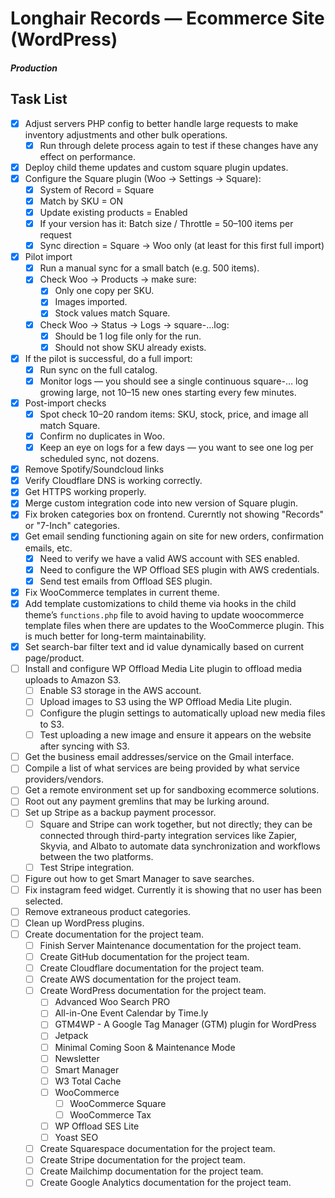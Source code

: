 # Longhair Records — Ecommerce Site (WordPress)

##### Production

## Task List

- [x] Adjust servers PHP config to better handle large requests to make inventory adjustments and other bulk operations.
  - [x] Run through delete process again to test if these changes have any effect on performance.
- [x] Deploy child theme updates and custom square plugin updates.
- [x] Configure the Square plugin (Woo → Settings → Square):
  - [x] System of Record = Square
  - [x] Match by SKU = ON
  - [x] Update existing products = Enabled
  - [x] If your version has it: Batch size / Throttle = 50–100 items per request
  - [x] Sync direction = Square → Woo only (at least for this first full import)
- [x] Pilot import
  - [x] Run a manual sync for a small batch (e.g. 500 items).
  - [x] Check Woo → Products → make sure:
    - [x] Only one copy per SKU.
    - [x] Images imported.
    - [x] Stock values match Square.
  - [x] Check Woo → Status → Logs → square-…log:
    - [x] Should be 1 log file only for the run.
    - [x] Should not show SKU already exists.
- [x] If the pilot is successful, do a full import:
  - [x] Run sync on the full catalog.
  - [x] Monitor logs — you should see a single continuous square-… log growing large, not 10–15 new ones starting every few minutes.
- [x] Post-import checks
  - [x] Spot check 10–20 random items: SKU, stock, price, and image all match Square.
  - [x] Confirm no duplicates in Woo.
  - [x] Keep an eye on logs for a few days — you want to see one log per scheduled sync, not dozens.
- [x] Remove Spotify/Soundcloud links
- [x] Verify Cloudflare DNS is working correctly.
- [x] Get HTTPS working properly.
- [x] Merge custom integration code into new version of Square plugin.
- [x] Fix broken categories box on frontend. Curerntly not showing "Records" or "7-Inch" categories.
- [x] Get email sending functioning again on site for new orders, confirmation emails, etc.
  - [x] Need to verify we have a valid AWS account with SES enabled.
  - [x] Need to configure the WP Offload SES plugin with AWS credentials.
  - [x] Send test emails from Offload SES plugin.
- [x] Fix WooCommerce templates in current theme.
- [x] Add template customizations to child theme via hooks in the child theme’s `functions.php` file to avoid having to update woocommerce template files when there are updates to the WooCommerce plugin. This is much better for long-term maintainability.
- [x] Set search-bar filter text and id value dynamically based on current page/product.
- [ ] Install and configure WP Offload Media Lite plugin to offload media uploads to Amazon S3.
  - [ ] Enable S3 storage in the AWS account.
  - [ ] Upload images to S3 using the WP Offload Media Lite plugin.
  - [ ] Configure the plugin settings to automatically upload new media files to S3.
  - [ ] Test uploading a new image and ensure it appears on the website after syncing with S3.
- [ ] Get the business email addresses/service on the Gmail interface.
- [ ] Compile a list of what services are being provided by what service providers/vendors.
- [ ] Get a remote environment set up for sandboxing ecommerce solutions.
- [ ] Root out any payment gremlins that may be lurking around.
- [ ] Set up Stripe as a backup payment processor.
  - [ ] Square and Stripe can work together, but not directly; they can be connected through third-party integration services like Zapier, Skyvia, and Albato to automate data synchronization and workflows between the two platforms.
  - [ ] Test Stripe integration.
- [ ] Figure out how to get Smart Manager to save searches.
- [ ] Fix instagram feed widget. Currently it is showing that no user has been selected.
- [ ] Remove extraneous product categories.
- [ ] Clean up WordPress plugins.
- [ ] Create documentation for the project team.
  - [ ] Finish Server Maintenance documentation for the project team.
  - [ ] Create GitHub documentation for the project team.
  - [ ] Create Cloudflare documentation for the project team.
  - [ ] Create AWS documentation for the project team.
  - [ ] Create WordPress documentation for the project team.
    - [ ] Advanced Woo Search PRO
    - [ ] All-in-One Event Calendar by Time.ly
    - [ ] GTM4WP - A Google Tag Manager (GTM) plugin for WordPress
    - [ ] Jetpack
    - [ ] Minimal Coming Soon & Maintenance Mode
    - [ ] Newsletter
    - [ ] Smart Manager
    - [ ] W3 Total Cache
    - [ ] WooCommerce
      - [ ] WooCommerce Square
      - [ ] WooCommerce Tax
    - [ ] WP Offload SES Lite
    - [ ] Yoast SEO
  - [ ] Create Squarespace documentation for the project team.
  - [ ] Create Stripe documentation for the project team.
  - [ ] Create Mailchimp documentation for the project team.
  - [ ] Create Google Analytics documentation for the project team.
